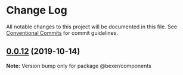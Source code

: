 # Change Log

All notable changes to this project will be documented in this file.
See [Conventional Commits](https://conventionalcommits.org) for commit guidelines.

## [0.0.12](https://github.com/error-reporter/bexer/compare/@bexer/components@0.0.11...@bexer/components@0.0.12) (2019-10-14)

**Note:** Version bump only for package @bexer/components
